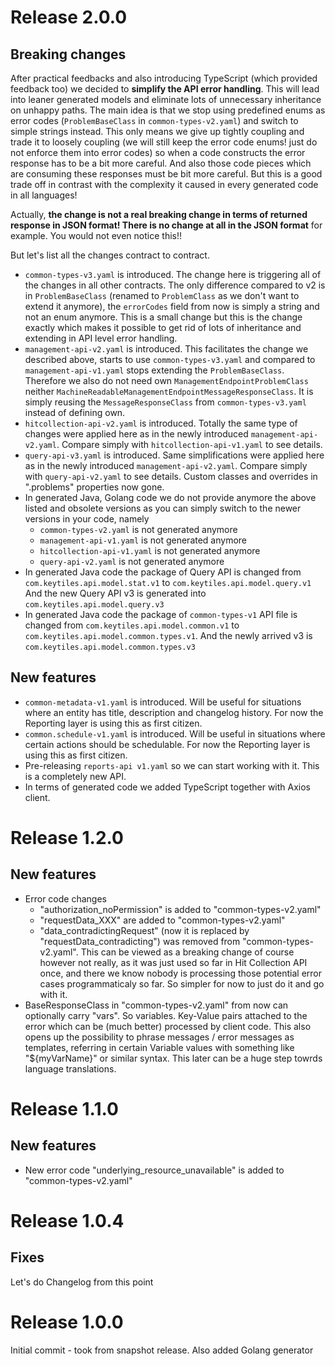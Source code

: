 # Release 2.0.0

## Breaking changes

After practical feedbacks and also introducing TypeScript (which provided feedback too) we decided to **simplify the API error handling**.
This will lead into leaner generated models and eliminate lots of unnecessary inheritance on unhappy paths.
The main idea is that we stop using predefined enums as error codes (`ProblemBaseClass` in `common-types-v2.yaml`) and switch to simple strings instead.
This only means we give up tightly coupling and trade it to loosely coupling (we will still keep the error code enums! just do not enforce them into error codes) so
when a code constructs the error response has to be a bit more careful. And also those code pieces which are consuming these responses must be bit more careful.
But this is a good trade off in contrast with the complexity it caused in every generated code in all languages!

Actually, **the change is not a real breaking change in terms of returned response in JSON format! There is no change at all in the JSON format** for example. You would not even notice this!!

But let's list all the changes contract to contract.

- `common-types-v3.yaml` is introduced. The change here is triggering all of the changes in all other contracts.
  The only difference compared to v2 is in `ProblemBaseClass` (renamed to `ProblemClass` as we don't want to extend it anymore), the `errorCodes` field from now
  is simply a string and not an enum anymore.
  This is a small change but this is the change exactly which makes it possible to get rid of lots of inheritance and extending in API level error handling.
- `management-api-v2.yaml` is introduced. This facilitates the change we described above, starts to use `common-types-v3.yaml` and compared to `management-api-v1.yaml` stops extending the
  `ProblemBaseClass`. Therefore we also do not need own `ManagementEndpointProblemClass` neither `MachineReadableManagementEndpointMessageResponseClass`.
  It is simply reusing the `MessageResponseClass` from `common-types-v3.yaml` instead of defining own.
- `hitcollection-api-v2.yaml` is introduced. Totally the same type of changes were applied here as in the newly introduced `management-api-v2.yaml`.
  Compare simply with `hitcollection-api-v1.yaml` to see details.
- `query-api-v3.yaml` is introduced. Same simplifications were applied here as in the newly introduced `management-api-v2.yaml`.
  Compare simply with `query-api-v2.yaml` to see details. Custom classes and overrides in ".problems" properties now gone.
- In generated Java, Golang code we do not provide anymore the above listed and obsolete versions as you can simply switch to the newer versions in your code, namely
  - `common-types-v2.yaml` is not generated anymore
  - `management-api-v1.yaml` is not generated anymore
  - `hitcollection-api-v1.yaml` is not generated anymore
  - `query-api-v2.yaml` is not generated anymore
- In generated Java code the package of Query API is changed from `com.keytiles.api.model.stat.v1` to `com.keytiles.api.model.query.v1`
  And the new Query API v3 is generated into `com.keytiles.api.model.query.v3`
- In generated Java code the package of `common-types-v1` API file is changed from `com.keytiles.api.model.common.v1` to `com.keytiles.api.model.common.types.v1`. And the newly arrived v3 is `com.keytiles.api.model.common.types.v3`

## New features

- `common-metadata-v1.yaml` is introduced. Will be useful for situations where an entity has title, description and changelog history.
  For now the Reporting layer is using this as first citizen.
- `common.schedule-v1.yaml` is introduced. Will be useful in situations where certain actions should be schedulable.
  For now the Reporting layer is using this as first citizen.
- Pre-releasing `reports-api v1.yaml` so we can start working with it. This is a completely new API.
- In terms of generated code we added TypeScript together with Axios client.

# Release 1.2.0

## New features

- Error code changes
  - "authorization_noPermission" is added to "common-types-v2.yaml"
  - "requestData_XXX" are added to "common-types-v2.yaml"
  - "data_contradictingRequest" (now it is replaced by "requestData_contradicting") was removed from "common-types-v2.yaml".
    This can be viewed as a breaking change of course however not really, as it was just used so far in Hit Collection API once, and there we know nobody is processing those potential
    error cases programmaticaly so far. So simpler for now to just do it and go with it.
- BaseResponseClass in "common-types-v2.yaml" from now can optionally carry "vars". So variables. Key-Value pairs attached to the error which can be (much better) processed by client code.
  This also opens up the possibility to phrase messages / error messages as templates, referring in certain Variable values with something like "${myVarName}" or similar syntax. This later
  can be a huge step towrds language translations.

# Release 1.1.0

## New features

- New error code "underlying_resource_unavailable" is added to "common-types-v2.yaml"

# Release 1.0.4

## Fixes

Let's do Changelog from this point

# Release 1.0.0

Initial commit - took from snapshot release.
Also added Golang generator
